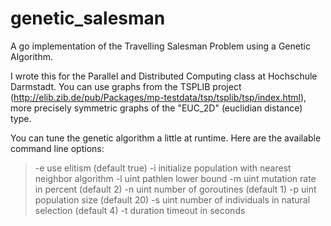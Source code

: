 # genetic_salesman
A go implementation of the Travelling Salesman Problem using a Genetic
Algorithm.

I wrote this for the Parallel and Distributed Computing class at Hochschule
Darmstadt. You can use graphs from the TSPLIB project
(http://elib.zib.de/pub/Packages/mp-testdata/tsp/tsplib/tsp/index.html), more
precisely symmetric graphs of the "EUC_2D" (euclidian distance) type.

You can tune the genetic algorithm a little at runtime. Here are the available
command line options:
>    -e    use elitism (default true)
>    -i    initialize population with nearest neighbor algorithm
>    -l uint
>          pathlen lower bound
>    -m uint
>          mutation rate in percent (default 2)
>    -n uint
>          number of goroutines (default 1)
>    -p uint
>          population size (default 20)
>    -s uint
>          number of individuals in natural selection (default 4)
>    -t duration
>          timeout in seconds
